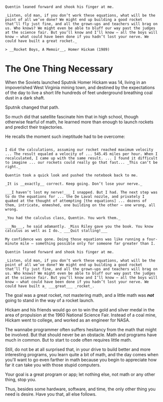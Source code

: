 
```{admonition} What Might Have Been

Quentin leaned forward and shook his finger at me.

_Listen, old man, if you don’t work these equations, what will be the point of all we’ve done? We might end up building a good rocket that’ll fly just fine, and all the grown-ups and teachers will brag on us. Who knows? We might even be able to bluff our way past the judges at the science fair. But you’ll know and I’ll know — all the boys will know — what could have been done if you hadn’t lost your nerve. We could have built a great rocket._

> __Rocket Boys, A Memoir__, Homer Hickam (1989)

```

# The One Thing Necessary

When the Soviets launched Sputnik Homer Hickam was 14, living in an impoverished West Virginia mining town, and destined by the expectations of the day to live a short life hundreds of feet underground breathing coal dust in a dark shaft.

Sputnik changed that path.

So much did that satellite fascinate him that in high school, though otherwise fearful of math, he learned more than enough to launch rockets and predict their trajectories.

He recalls the moment such ineptitude had to be overcome:

````{card}

I did the calculations, assuming our rocket reached maximum velocity ... The result equaled a velocity of ... 545.45 miles per hour. When I recalculated, I came up with the same result. ... I found it difficult to imagine ... our rockets could really go that fast... _This can’t be right._

Quentin took a quick look and pushed the notebook back to me.

_It is __exactly__ correct. Keep going. Don’t lose your nerve._

___I haven’t lost my nerve!___ I snapped. But I had. The next step was to do the equations for ... the De Laval nozzle, and privately I quaked at the thought of attempting [the equations] ... dozens of them, intricate, enmeshed, one building on the other — one wrong, all wrong.

_You had the calculus class, Quentin. You work them._

___No___, he said adamantly. _Miss Riley gave you the book. You know calculus as well as I do._ ___Quit stalling!___

My confidence was gone. Doing those equations was like running a four-minute mile — something possible only for someone far greater than I.

Quentin leaned forward and shook his finger at me.

_Listen, old man, if you don’t work these equations, what will be the point of all we’ve done? We might end up building a good rocket that’ll fly just fine, and all the grown-ups and teachers will brag on us. Who knows? We might even be able to bluff our way past the judges at the science fair. But you’ll know and I’ll know — all the boys will know — what could have been done if you hadn’t lost your nerve. We could have built a_ ___great___ _rocket_.

````

The goal was a great rocket, not mastering math, and a little math was ___not___ going to stand in the way of a rocket launch.

Hickam and his friends would go on to win the gold and silver medal in the area of propulsion at the 1960 National Science Fair.  Instead of a coal mine, Hickam went to college, and worked as an engineer for NASA.

The wannabe programmer often suffers hesitancy from the math that might be involved. But that should never be an obstacle. Math and programs have much in common.  But to start to code often requires little math.

Still, do not be at all surprised that, in your drive to build better and more interesting programs, you learn quite a bit of math, and the day comes when you'll want to go even farther in math because you begin to appreciate how far it can take you with those stupid computers.

Your goal is a great program or app; let nothing else, not math or any other thing, stop you.

Thus, besides some hardware, software, and time, the only other thing you need is desire.  Have you that, all else follows.
